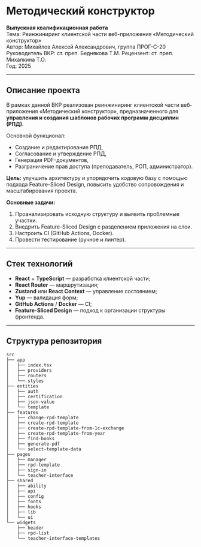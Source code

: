 # Методический конструктор

**Выпускная квалификационная работа**  
Тема: Реинжиниринг клиентской части веб-приложения «Методический конструктор»  
Автор: Михайлов Алексей Александрович, группа ПРОГ-С-20  
Руководитель ВКР: ст. преп. Беднякова Т.М.
Рецензент: ст. преп. Михалкина Т.О.  
Год: 2025

---

## Описание проекта

В рамках данной ВКР реализован реинжиниринг клиентской части веб-приложения «Методический конструктор»,
предназначенного для **управления и создания шаблонов рабочих программ дисциплин (РПД)**.

Основной функционал:

- Создание и редактирование РПД,
- Согласование и утверждение РПД,
- Генерация PDF-документов,
- Разграничение прав доступа (преподаватель, РОП, администратор).

**Цель:** улучшить архитектуру и упорядочить кодовую базу с помощью подхода Feature-Sliced Design,
повысить удобство сопровождения и масштабирования проекта.

**Основные задачи:**

1. Проанализировать исходную структуру и выявить проблемные участки.
2. Внедрить Feature-Sliced Design с разделением приложения на слои.
3. Настроить CI (GitHub Actions, Docker).
4. Провести тестирование (ручное и линтер).

---

## Стек технологий

- **React** + **TypeScript** — разработка клиентской части;
- **React Router** — маршрутизация;
- **Zustand** или **React Context** — управление состоянием;
- **Yup** — валидация форм;
- **GitHub Actions** / **Docker** — CI;
- **Feature-Sliced Design** — подход к организации структуры фронтенда.

---

## Структура репозитория

```plaintext
src
├── app
│   ├── index.tsx
│   ├── providers
│   ├── routers
│   └── styles
├── entities
│   ├── auth
│   ├── certification
│   ├── json-value
│   └── template
├── features
│   ├── change-rpd-template
│   ├── create-rpd-template
│   ├── create-rpd-template-from-1c-exchange
│   ├── create-rpd-template-from-year
│   ├── find-books
│   ├── generate-pdf
│   └── select-template-data
├── pages
│   ├── manager
│   ├── rpd-template
│   ├── sign-in
│   └── teacher-interface
├── shared
│   ├── ability
│   ├── api
│   ├── config
│   ├── fonts
│   ├── hooks
│   ├── lib
│   └── ui
└── widgets
    ├── header
    ├── rpd-list
    └── teacher-interface-templates
